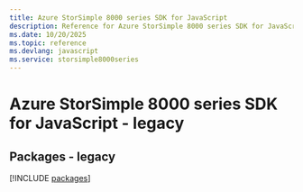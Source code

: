 ```yaml
---
title: Azure StorSimple 8000 series SDK for JavaScript
description: Reference for Azure StorSimple 8000 series SDK for JavaScript
ms.date: 10/20/2025
ms.topic: reference
ms.devlang: javascript
ms.service: storsimple8000series
---
```

# Azure StorSimple 8000 series SDK for JavaScript - legacy
## Packages - legacy
[!INCLUDE [packages](storsimple-8000-series-index.md)]